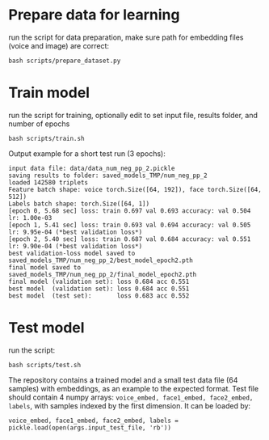 # Prepare data for learning
run the script for data preparation, make sure path for embedding files (voice and image) are correct:
```
bash scripts/prepare_dataset.py
```

# Train model
run the script for training, optionally edit to set input file, results folder, and number of epochs
```
bash scripts/train.sh
```

Output example for a short test run (3 epochs):
```
input data file: data/data_num_neg_pp_2.pickle
saving results to folder: saved_models_TMP/num_neg_pp_2
loaded 142580 triplets
Feature batch shape: voice torch.Size([64, 192]), face torch.Size([64, 512])
Labels batch shape: torch.Size([64, 1])
[epoch 0, 5.68 sec] loss: train 0.697 val 0.693 accuracy: val 0.504 lr: 1.00e-03 
[epoch 1, 5.41 sec] loss: train 0.693 val 0.694 accuracy: val 0.505 lr: 9.95e-04 (*best validation loss*)
[epoch 2, 5.40 sec] loss: train 0.687 val 0.684 accuracy: val 0.551 lr: 9.90e-04 (*best validation loss*)
best validation-loss model saved to saved_models_TMP/num_neg_pp_2/best_model_epoch2.pth
final model saved to saved_models_TMP/num_neg_pp_2/final_model_epoch2.pth
final model (validation set): loss 0.684 acc 0.551
best model  (validation set): loss 0.684 acc 0.551
best model  (test set):       loss 0.683 acc 0.552
```

# Test model
run the script:
```
bash scripts/test.sh
```
The repository contains a trained model and a small test data file (64 samples) with embeddings, as an example to the expected format. 
Test file should contain 4 numpy arrays: `voice_embed, face1_embed, face2_embed, labels`, with samples indexed by the first dimension.
It can be loaded by:
```
voice_embed, face1_embed, face2_embed, labels = pickle.load(open(args.input_test_file, 'rb'))
```
